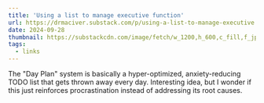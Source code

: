 ```yaml
---
title: 'Using a list to manage executive function'
url: https://drmaciver.substack.com/p/using-a-list-to-manage-executive
date: 2024-09-28
thumbnail: https://substackcdn.com/image/fetch/w_1200,h_600,c_fill,f_jpg,q_auto:good,fl_progressive:steep,g_auto/https%3A%2F%2Fsubstack-post-media.s3.amazonaws.com%2Fpublic%2Fimages%2F64329d3b-704a-4624-ad00-28fc3417ff7d_1024x1024.png
tags:
  - links
---
```


The "Day Plan" system is basically a hyper-optimized, anxiety-reducing TODO list that gets thrown away every day. Interesting idea, but I wonder if this just reinforces procrastination instead of addressing its root causes.
